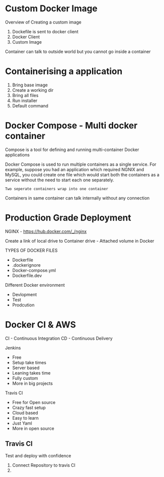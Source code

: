 # Custom Docker Image

Overview of Creating a custom image

1. Dockefile is sent to docker client
2. Docker Client
3. Custom Image

Container can talk to outside world but you cannot go inside a container

# Containerising a application

1. Bring base image
2. Create a working dir
3. Bring all files
4. Run installer
5. Default command

# Docker Compose - Multi docker container

Compose is a tool for defining and running multi-container Docker applications

Docker Compose is used to run multiple containers as a single service. For example, suppose you had an application which required NGNIX and MySQL, you could create one file which would start both the containers as a service without the need to start each one separately.

`Two seperate containers wrap into one container`

Containers in same container can talk internally without any connection

# Production Grade Deployment

NGINX - https://hub.docker.com/_/nginx

Create a link of local drive to Container drive - Attached volume in Docker

TYPES OF DOCKER FILES

- Dockerfile
- .dockerignore
- Docker-compose.yml
- Dockerfile.dev

Different Docker environment

- Devlopment
- Test
- Prodcution

# Docker CI & AWS

CI - Continuous Integration
CD - Continuous Delivery

Jenkins

- Free
- Setup take times
- Server based
- Leaning takes time
- Fully custom
- More in big projects

Travis CI

- Free for Open source
- Crazy fast setup
- Cloud based
- Easy to learn
- Just Yaml
- More in open source

## Travis CI

Test and deploy with confidence

1. Connect Repository to travis CI
2.
